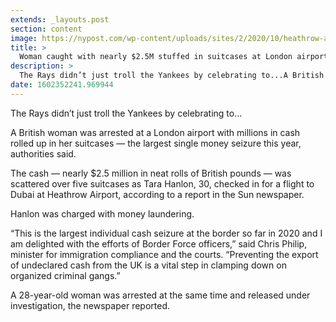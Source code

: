 ```yaml
--- 
extends: _layouts.post 
section: content 
image: https://nypost.com/wp-content/uploads/sites/2/2020/10/heathrow-airport-money-laundering-2.jpg?quality=90&strip=all&w=1200 
title: > 
  Woman caught with nearly $2.5M stuffed in suitcases at London airport 
description: > 
  The Rays didn’t just troll the Yankees by celebrating to...A British woman was arrested at a London airport with millions in cash rolled up in her suitcases — the largest single money seizure this year, authorities said.The cash — nearly $2.5 million in neat rolls of British pounds — was scattered over five suitcases as Tara Hanlon, 30, checked in for a flight to Dubai at Heathrow Airport, according to a report in the Sun newspaper.Hanlon was charged with money laundering.“This is the largest individual cash seizure at the border so far in 2020 and I am delighted with the efforts of Border Force officers,” said Chris Philip, minister for immigration compliance and the courts.“Preventing the export of undeclared cash from the UK is a vital step in clamping down on organized criminal gangs.”A 28-year-old woman was arrested at the same time and released under investigation, the newspaper reported. 
date: 1602352241.969944 
--- 
```

The Rays didn’t just troll the Yankees by celebrating to...

A British woman was arrested at a London airport with millions in cash rolled up in her suitcases — the largest single money seizure this year, authorities said.

The cash — nearly $2.5 million in neat rolls of British pounds — was scattered over five suitcases as Tara Hanlon, 30, checked in for a flight to Dubai at Heathrow Airport, according to a report in the Sun newspaper.

Hanlon was charged with money laundering.

“This is the largest individual cash seizure at the border so far in 2020 and I am delighted with the efforts of Border Force officers,” said Chris Philip, minister for immigration compliance and the courts. “Preventing the export of undeclared cash from the UK is a vital step in clamping down on organized criminal gangs.”

A 28-year-old woman was arrested at the same time and released under investigation, the newspaper reported.